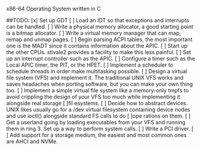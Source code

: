 x86-64 Operating System written in C

##TODO:
[x] Set up GDT
[ ] Load an IDT so that exceptions and interrupts can be handled.
[ ] Write a physical memory allocator, a good starting point is a bitmap allocator.
[ ] Write a virtual memory manager that can map, remap and unmap pages.
[ ] Begin parsing ACPI tables, the most important one is the MADT since it contains information about the APIC.
[ ] Start up the other CPUs. stivale2 provides a facility to make this less painful.
[ ] Set up an interrupt controller such as the APIC.
[ ] Configure a timer such as the Local APIC timer, the PIT, or the HPET.
[ ] Implement a scheduler to schedule threads in order make multitasking possible.
[ ] Design a virtual file system (VFS) and implement it. The traditional UNIX VFS works and saves headaches when porting software, but you can make your own thing too.
[ ] Implement a simple virtual file system like a memory-only tmpfs to avoid crippling the design of your VFS too much while implementing it alongside real storage [ ]fil esystems.
[ ] Decide how to abstract devices. UNIX likes usually go for a /dev virtual filesystem containing device nodes and use ioctl() alongside standard FS calls to do [ ]ope rations on them.
[ ] Get a userland going by loading executables from your VFS and running them in ring 3. Set up a way to perform system calls.
[ ] Write a PCI driver.
[ ] Add support for a storage medium, the easiest and most common ones are AHCI and NVMe.